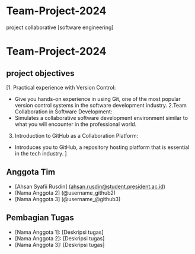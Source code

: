 # Team-Project-2024
project collaborative [software engineering]

# Team-Project-2024

## project objectives 
[1. Practical experience with Version Control:
   - Give you hands-on experience in using Git, one of the most popular version control systems in the software development industry.
 2.Team Collaboration in Software Development:
   - Simulates a collaborative software development environment similar to what you will encounter in the professional world.
 3. Introduction to GitHub as a Collaboration Platform:
   - Introduces you to GitHub, a repository hosting platform that is essential in the tech industry. ]

## Anggota Tim
- [Ahsan Syafii Rusdin] (ahsan.rusdin@student.president.ac.id)
- [Nama Anggota 2] (@username_github2)
- [Nama Anggota 3] (@username_@github3)


## Pembagian Tugas
- [Nama Anggota 1]: [Deskripsi tugas]
- [Nama Anggota 2]: [Deskripsi tugas]
- [Nama Anggota 3]: [Deskripsi tugas]
